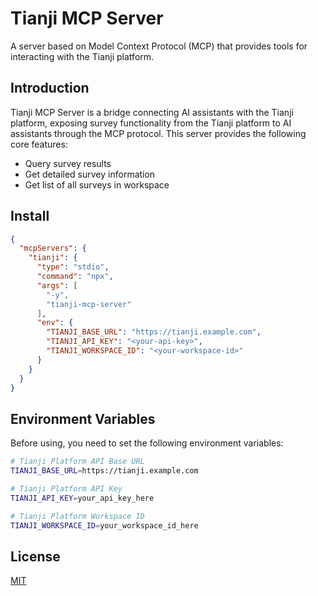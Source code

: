 # Tianji MCP Server

A server based on Model Context Protocol (MCP) that provides tools for interacting with the Tianji platform.

## Introduction

Tianji MCP Server is a bridge connecting AI assistants with the Tianji platform, exposing survey functionality from the Tianji platform to AI assistants through the MCP protocol. This server provides the following core features:

- Query survey results
- Get detailed survey information  
- Get list of all surveys in workspace

## Install

```json
{
  "mcpServers": {
    "tianji": {
      "type": "stdio",
      "command": "npx",
      "args": [
        "-y",
        "tianji-mcp-server"
      ],
      "env": {
        "TIANJI_BASE_URL": "https://tianji.example.com",
        "TIANJI_API_KEY": "<your-api-key>",
        "TIANJI_WORKSPACE_ID": "<your-workspace-id>"
      }
    }
  }
}
```

## Environment Variables

Before using, you need to set the following environment variables:

```bash
# Tianji Platform API Base URL
TIANJI_BASE_URL=https://tianji.example.com

# Tianji Platform API Key
TIANJI_API_KEY=your_api_key_here

# Tianji Platform Workspace ID
TIANJI_WORKSPACE_ID=your_workspace_id_here
```

## License

[MIT](LICENSE)
